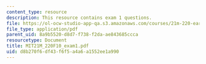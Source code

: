 ```yaml
---
content_type: resource
description: This resource contains exam 1 questions.
file: https://ol-ocw-studio-app-qa.s3.amazonaws.com/courses/21m-220-early-music-fall-2010/d8b270f6df43f6f5a4a6a1552ee1a990_MIT21M_220F10_exam1.pdf
file_type: application/pdf
parent_uid: 8a9b5520-d8d7-f738-f2da-ae843685ccca
resourcetype: Document
title: MIT21M_220F10_exam1.pdf
uid: d8b270f6-df43-f6f5-a4a6-a1552ee1a990
---
```

